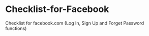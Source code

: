 # Checklist-for-Facebook
Checklist for facebook.com (Log In, Sign Up and Forget Password functions) 
